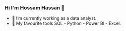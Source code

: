 ### Hi I'm Hossam Hassan 👋

- 🔭 I’m currently working as a data analyst.
- 🌱 My favourite tools SQL - Python - Power BI - Excel.
  
